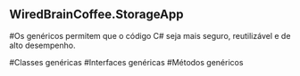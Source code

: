 ## WiredBrainCoffee.StorageApp

#Os genéricos permitem que o código C# seja mais seguro, reutilizável e de alto desempenho.

#Classes genéricas
#Interfaces genéricas
#Métodos genéricos
